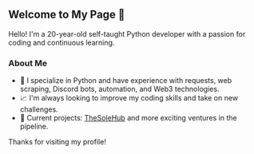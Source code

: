 ## Welcome to My Page 👋

Hello! I'm a 20-year-old self-taught Python developer with a passion for coding and continuous learning.

### About Me

- 🐍 I specialize in Python and have experience with requests, web scraping, Discord bots, automation, and Web3 technologies.
- 📈 I'm always looking to improve my coding skills and take on new challenges.
- 🔭 Current projects: [TheSoleHub](https://thesolehub.com/) and more exciting ventures in the pipeline.

Thanks for visiting my profile! 
